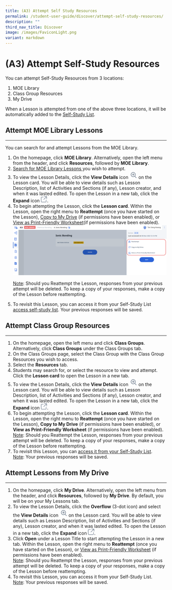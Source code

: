 ```yaml
---
title: (A3) Attempt Self Study Resources
permalink: /student-user-guide/discover/attempt-self-study-resources/
description: ""
third_nav_title: Discover
image: /images/FaviconLight.png
variant: markdown
---
```

<h1>(A3) Attempt Self-Study Resources</h1>
<p>You can attempt Self-Study Resources from 3 locations:</p>
<ol>
<li>MOE Library</li>
<li>Class Group Resources</li>
<li>My Drive</li>
</ol>
<p>When a Lesson is attempted from one of the above three locations, it will be automatically added to the <a target="_blank" href="/student-user-guide/discover/access-self-study-resources/"> Self-Study List</a>.</p>
<h2>Attempt MOE Library Lessons</h2>
<hr>
<p>You can search for and attempt Lessons from the MOE Library.</p>
<ol>
<li>On the homepage, click&nbsp;<strong>MOE Library</strong>. Alternatively, open the left menu from the header, and click&nbsp;<strong>Resources</strong>, followed by&nbsp;<strong>MOE Library</strong>.</li>
<li><a target="_blank" href="/student-user-guide/discover/search-for-self-study-resources/">Search for MOE Library Lessons </a> you wish to attempt.</li>
<li>To view the Lesson Details, click the <strong>View Details</strong> icon <img style="width:1.5rem; display: inline;" src="/images/Icons/ViewDetails.svg"> on the Lesson card. You will be able to view details such as Lesson Description, list of Activities and Sections (if any), Lesson creator, and when it was lasted edited. To open the Lesson in a new tab, click the <strong>Expand</strong> icon <img style="width:1.2rem; display: inline;" src="/images/Icons/external-link.svg">.</li>
<li>To begin attempting the Lesson, click the <strong>Lesson card</strong>. Within the Lesson, open the right menu to <strong>Reattempt</strong> (once you have started on the Lesson), <a target="_blank" href="/student-user-guide/organise/copy-to-my-drive/">Copy to My Drive</a> (if permissions have been enabled), or <a target="_blank" href="/student-user-guide/organise/view-print-friendly-worksheet/">View as Print-Friendly Worksheet</a>(if permissions have been enabled). 
<img alt="Attempt Self Study Resources" src="/images/1Student/SS_Lesson.png"></li>	
<p><u>Note</u>: Should you Reattempt the Lesson, responses from your previous attempt will be deleted. To keep a copy of your responses, make a copy of the Lesson before reattempting.</p>    
<li>To revisit this Lesson, you can access it from your Self-Study List <a target="_blank" href="/student-user-guide/discover/access-self-study-resources/"> access self-study list</a>. Your previous responses will be saved.</li>
</ol>
<h2>Attempt Class Group Resources</h2>
<hr>
<ol>
  <li>On the homepage, open the left menu and click <strong>Class Groups</strong>. Alternatively, click <strong>Class Groups</strong> under the Class Groups tab.</li>
  <li>On the Class Groups page, select the Class Group with the Class Group Resources you wish to access.</li>
  <li>Select the <strong>Resources</strong> tab.</li>
  <li>Students may search for, or select the resource to view and attempt. Click the <strong>Lesson card</strong> to open the Lesson in a new tab.</li>
  <li>To view the Lesson Details, click the <strong>View Details</strong> icon <img style="width:1.5rem; display: inline;" src="/images/Icons/ViewDetails.svg"> on the Lesson card. You will be able to view details such as Lesson Description, list of Activities and Sections (if any), Lesson creator, and when it was lasted edited. To open the Lesson in a new tab, click the <strong>Expand</strong> icon <img style="width:1.2rem; display: inline;" src="/images/Icons/external-link.svg">.</li>
  <li>To begin attempting the Lesson, click the <strong>Lesson card</strong>. Within the Lesson, open the right menu to <strong>Reattempt</strong> (once you have started on the Lesson), <strong>Copy to My Drive</strong> (if permissions have been enabled), or <strong>View as Print-Friendly Worksheet</strong> (if permissions have been enabled).</li>
<u>Note</u>: Should you Reattempt the Lesson, responses from your previous attempt will be deleted. To keep a copy of your responses, make a copy of the Lesson before reattempting.  
  <li>To revisit this Lesson, you can <a target="_blank" href="/student-user-guide/discover/access-self-study-resources/">access it from your Self-Study List</a>. </li>
<u>Note</u>: Your previous responses will be saved.  
</ol>
<h2>Attempt Lessons from My Drive</h2>
<hr>
<ol>
  <li>On the homepage, click <strong>My Drive</strong>. Alternatively, open the left menu from the header, and click&nbsp;<strong>Resources</strong>, followed by&nbsp;<strong>My Drive</strong>. By default, you will be on your My Lessons tab.</li>
<li>To view the Lesson Details, click the <strong>Overflow</strong> (3-dot icon) and select the <strong>View Details</strong> icon <img style="width:1.5rem; display: inline;" src="/images/Icons/ViewDetails.svg"> on the Lesson card. You will be able to view details such as Lesson Description, list of Activities and Sections (if any), Lesson creator, and when it was lasted edited. To open the Lesson in a new tab, click the <strong>Expand</strong> icon <img style="width:1.2rem; display: inline;" src="/images/Icons/external-link.svg">.</li>
<li>Click <strong>Open</strong> under a Lesson Title to start attempting the Lesson in a new tab. Within the Lesson, open the right menu to <strong>Reattempt</strong> (once you have started on the Lesson), or <a target="_blank" href="/student-user-guide/organise/view-print-friendly-worksheet/">View as Print-Friendly Worksheet</a> (if permissions have been enabled).</li>
<u>Note</u>: Should you Reattempt the Lesson, responses from your previous attempt will be deleted. To keep a copy of your responses, make a copy of the Lesson before reattempting.
<li>To revisit this Lesson, you can access it from your Self-Study List.</li>
<u>Note</u>: Your previous responses will be saved.
</ol>